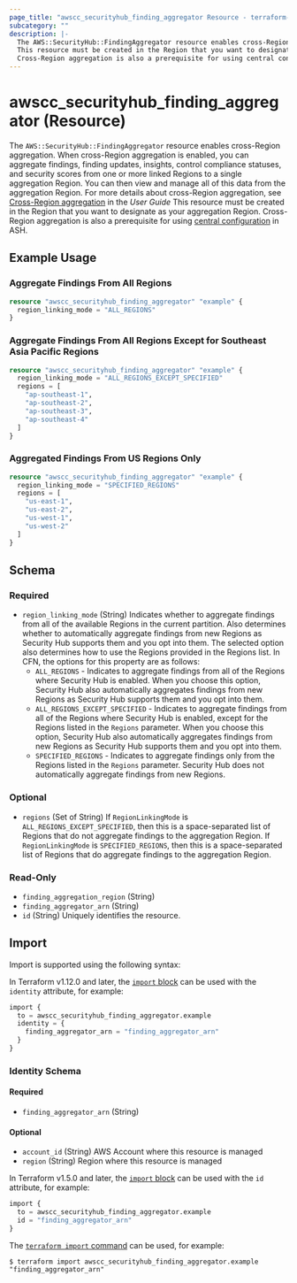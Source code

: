 ```yaml
---
page_title: "awscc_securityhub_finding_aggregator Resource - terraform-provider-awscc"
subcategory: ""
description: |-
  The AWS::SecurityHub::FindingAggregator resource enables cross-Region aggregation. When cross-Region aggregation is enabled, you can aggregate findings, finding updates, insights, control compliance statuses, and security scores from one or more linked Regions to a single aggregation Region. You can then view and manage all of this data from the aggregation Region. For more details about cross-Region aggregation, see Cross-Region aggregation https://docs.aws.amazon.com/securityhub/latest/userguide/finding-aggregation.html in the User Guide
  This resource must be created in the Region that you want to designate as your aggregation Region.
  Cross-Region aggregation is also a prerequisite for using central configuration https://docs.aws.amazon.com/securityhub/latest/userguide/central-configuration-intro.html in ASH.
---
```


# awscc_securityhub_finding_aggregator (Resource)

The ``AWS::SecurityHub::FindingAggregator`` resource enables cross-Region aggregation. When cross-Region aggregation is enabled, you can aggregate findings, finding updates, insights, control compliance statuses, and security scores from one or more linked Regions to a single aggregation Region. You can then view and manage all of this data from the aggregation Region. For more details about cross-Region aggregation, see [Cross-Region aggregation](https://docs.aws.amazon.com/securityhub/latest/userguide/finding-aggregation.html) in the *User Guide*
 This resource must be created in the Region that you want to designate as your aggregation Region.
 Cross-Region aggregation is also a prerequisite for using [central configuration](https://docs.aws.amazon.com/securityhub/latest/userguide/central-configuration-intro.html) in ASH.

## Example Usage

### Aggregate Findings From All Regions

```terraform
resource "awscc_securityhub_finding_aggregator" "example" {
  region_linking_mode = "ALL_REGIONS"
}
```

### Aggregate Findings From All Regions Except for Southeast Asia Pacific Regions

```terraform
resource "awscc_securityhub_finding_aggregator" "example" {
  region_linking_mode = "ALL_REGIONS_EXCEPT_SPECIFIED"
  regions = [
    "ap-southeast-1",
    "ap-southeast-2",
    "ap-southeast-3",
    "ap-southeast-4"
  ]
}
```

### Aggregated Findings From US Regions Only

```terraform
resource "awscc_securityhub_finding_aggregator" "example" {
  region_linking_mode = "SPECIFIED_REGIONS"
  regions = [
    "us-east-1",
    "us-east-2",
    "us-west-1",
    "us-west-2"
  ]
}
```

<!-- schema generated by tfplugindocs -->
## Schema

### Required

- `region_linking_mode` (String) Indicates whether to aggregate findings from all of the available Regions in the current partition. Also determines whether to automatically aggregate findings from new Regions as Security Hub supports them and you opt into them.
 The selected option also determines how to use the Regions provided in the Regions list.
 In CFN, the options for this property are as follows:
  +  ``ALL_REGIONS`` - Indicates to aggregate findings from all of the Regions where Security Hub is enabled. When you choose this option, Security Hub also automatically aggregates findings from new Regions as Security Hub supports them and you opt into them. 
  +  ``ALL_REGIONS_EXCEPT_SPECIFIED`` - Indicates to aggregate findings from all of the Regions where Security Hub is enabled, except for the Regions listed in the ``Regions`` parameter. When you choose this option, Security Hub also automatically aggregates findings from new Regions as Security Hub supports them and you opt into them. 
  +  ``SPECIFIED_REGIONS`` - Indicates to aggregate findings only from the Regions listed in the ``Regions`` parameter. Security Hub does not automatically aggregate findings from new Regions.

### Optional

- `regions` (Set of String) If ``RegionLinkingMode`` is ``ALL_REGIONS_EXCEPT_SPECIFIED``, then this is a space-separated list of Regions that do not aggregate findings to the aggregation Region.
 If ``RegionLinkingMode`` is ``SPECIFIED_REGIONS``, then this is a space-separated list of Regions that do aggregate findings to the aggregation Region.

### Read-Only

- `finding_aggregation_region` (String)
- `finding_aggregator_arn` (String)
- `id` (String) Uniquely identifies the resource.

## Import

Import is supported using the following syntax:

In Terraform v1.12.0 and later, the [`import` block](https://developer.hashicorp.com/terraform/language/import) can be used with the `identity` attribute, for example:

```terraform
import {
  to = awscc_securityhub_finding_aggregator.example
  identity = {
    finding_aggregator_arn = "finding_aggregator_arn"
  }
}
```

<!-- schema generated by tfplugindocs -->
### Identity Schema

#### Required

- `finding_aggregator_arn` (String)

#### Optional

- `account_id` (String) AWS Account where this resource is managed
- `region` (String) Region where this resource is managed

In Terraform v1.5.0 and later, the [`import` block](https://developer.hashicorp.com/terraform/language/import) can be used with the `id` attribute, for example:

```terraform
import {
  to = awscc_securityhub_finding_aggregator.example
  id = "finding_aggregator_arn"
}
```

The [`terraform import` command](https://developer.hashicorp.com/terraform/cli/commands/import) can be used, for example:

```shell
$ terraform import awscc_securityhub_finding_aggregator.example "finding_aggregator_arn"
```